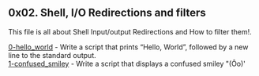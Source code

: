 ## 0x02. Shell, I/O Redirections and filters
This file is all about Shell Input/output Redirections and How to filter them!.

[0-hello_world](https://github.com/hamzayawa/alx-system_engineering-devops/blob/master/0x02-shell_redirections/0-hello_world) - Write a script that prints “Hello, World”, followed by a new line to the standard output.\
[1-confused_smiley](https://github.com/hamzayawa/alx-system_engineering-devops/blob/master/0x02-shell_redirections/1-confused_smiley) - Write a script that displays a confused smiley "(Ôo)'
